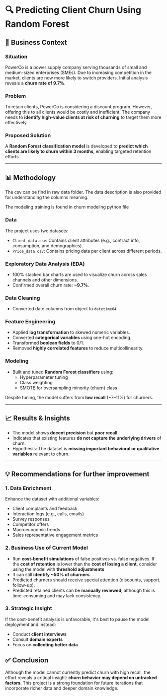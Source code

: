 # 🔍 Predicting Client Churn Using Random Forest

## 🧠 Business Context

### Situation
PowerCo is a power supply company serving thousands of small and medium-sized enterprises (SMEs). Due to increasing competition in the market, clients are now more likely to switch providers. Initial analysis reveals a **churn rate of 9.7%**.

### Problem
To retain clients, PowerCo is considering a discount program. However, offering this to all clients would be costly and inefficient. The company needs to **identify high-value clients at risk of churning** to target them more effectively.

### Proposed Solution
A **Random Forest classification model** is developed to **predict which clients are likely to churn within 3 months**, enabling targeted retention efforts.

---

## 📊 Methodology

The csv can be find in raw data folder. The data description is also provided for understanding the columns meaning.

The modeling training is found in churn modeling python file

### Data
The project uses two datasets:
- `Client_data.csv`: Contains client attributes (e.g., contract info, consumption, and demographics).
- `Price_data.csv`: Contains pricing data per client across different periods.


### Exploratory Data Analysis (EDA)
- 100% stacked bar charts are used to visualize churn across sales channels and other dimensions.
- Confirmed overall churn rate: **~9.7%**.

### Data Cleaning
- Converted date columns from object to `datetime64`.

### Feature Engineering
- Applied **log transformation** to skewed numeric variables.
- Converted **categorical variables** using one-hot encoding.
- Transformed **boolean fields** to 0/1.
- Removed **highly correlated features** to reduce multicollinearity.

### Modeling
- Built and tuned **Random Forest classifiers** using:
  - Hyperparameter tuning
  - Class weighting
  - SMOTE for oversampling minority (churn) class

Despite tuning, the model suffers from **low recall** (~7–11%) for churners.

---

## 📈 Results & Insights

- The model shows **decent precision** but **poor recall**.
- Indicates that existing features **do not capture the underlying drivers** of churn.
- Hypothesis: The dataset is **missing important behavioral or qualitative variables** relevant to churn.

---

## 💡 Recommendations for further improvement

### 1. Data Enrichment
Enhance the dataset with additional variables:
- Client complaints and feedback
- Interaction logs (e.g., calls, emails)
- Survey responses
- Competitor offers
- Macroeconomic trends
- Sales representative engagement metrics

### 2. Business Use of Current Model
- Run **cost-benefit simulations** of false positives vs. false negatives. If the **cost of retention** is lower than the **cost of losing a client**, consider using the model with **threshold adjustments**
- It can still **identify ~50% of churners**.
- Predicted churners should receive special attention (discounts, support, follow-up).
- Predicted retained clients can be **manually reviewed**, although this is time-consuming and may lack consistency.

### 3. Strategic Insight
If the cost-benefit analysis is unfavorable, it's best to pause the model deployment and instead:
- Conduct **client interviews**
- Consult **domain experts**
- Focus on **collecting better data**


## ✅ Conclusion

Although the model cannot currently predict churn with high recall, the effort reveals a critical insight: **churn behavior may depend on untracked factors**. This project is a strong foundation for future iterations that incorporate richer data and deeper domain knowledge.
